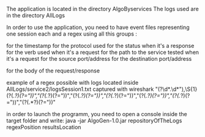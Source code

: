 The application is located in the directory AlgoByservices
The logs used are in the directory AllLogs

In order to use the application, you need to have event files representing one session each and a regex using all this groups :

<date> for the timestamp
<label> for the protocol used
<status> for the status when it's a response
<verb> for the verb used when it's a request
<path> for the path to the service tested when it's a request
<srcPort> for the source port/address
<dstPort> for the destination port/address
<body> for the body of the request/response

example of a regex possible with logs located inside AllLogs/service2/logsSession1.txt captured with wireshark
"(?<date>\d*.\d*"),\S{1}(?<label>(.*?)(?="))","(?<status>(.*?)(?="))","(?<verb>(.*?)(?="))","(?<path>(.*?)(?="))","(?<srcPort>(.*?)(?="))","(?<dstPort>(.*?)(?="))","(?<body>(.*?)(?="))"

in order to launch the programm, you need to open a console inside the target folder and write:
java -jar AlgoGen-1.0.jar repositoryOfTheLogs regexPosition resultsLocation
